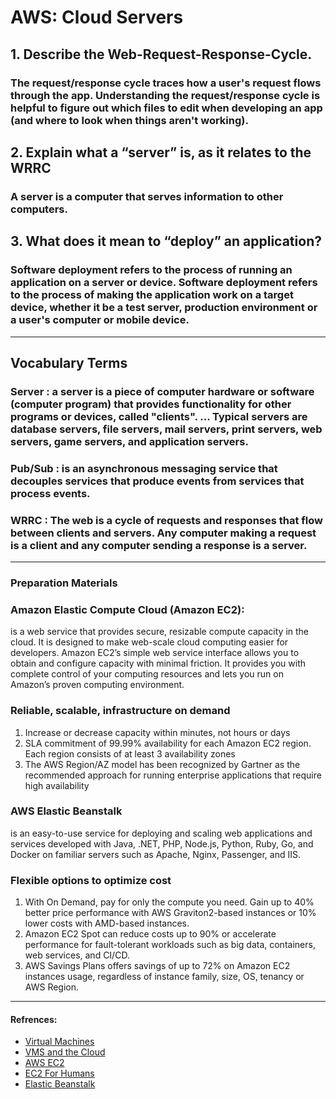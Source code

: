 # AWS: Cloud Servers

## 1. Describe the Web-Request-Response-Cycle.

### The request/response cycle traces how a user's request flows through the app. Understanding the request/response cycle is helpful to figure out which files to edit when developing an app (and where to look when things aren't working).

## 2. Explain what a “server” is, as it relates to the WRRC
### A server is a computer that serves information to other computers. 

## 3. What does it mean to “deploy” an application?
### Software deployment refers to the process of running an application on a server or device. Software deployment refers to the process of making the application work on a target device, whether it be a test server, production environment or a user's computer or mobile device.
***

## Vocabulary Terms
### Server : a server is a piece of computer hardware or software (computer program) that provides functionality for other programs or devices, called "clients". ... Typical servers are database servers, file servers, mail servers, print servers, web servers, game servers, and application servers.

### Pub/Sub : is an asynchronous messaging service that decouples services that produce events from services that process events.


### WRRC : The web is a cycle of requests and responses that flow between clients and servers. Any computer making a request is a client and any computer sending a response is a server.
****
### Preparation Materials

### Amazon Elastic Compute Cloud (Amazon EC2):
 is a web service that provides secure, resizable compute capacity in the cloud. It is designed to make web-scale cloud computing easier for developers. Amazon EC2’s simple web service interface allows you to obtain and configure capacity with minimal friction. It provides you with complete control of your computing resources and lets you run on Amazon’s proven computing environment.

### Reliable, scalable, infrastructure on demand

1. Increase or decrease capacity within minutes, not hours or days
1. SLA commitment of 99.99% availability for each Amazon EC2 region. Each region consists of at least 3 availability zones
1. The AWS Region/AZ model has been recognized by Gartner as the recommended approach for running enterprise applications that require high availability

### AWS Elastic Beanstalk  
is an easy-to-use service for deploying and scaling web applications and services developed with Java, .NET, PHP, Node.js, Python, Ruby, Go, and Docker on familiar servers such as Apache, Nginx, Passenger, and IIS.


### Flexible options to optimize cost
1. With On Demand, pay for only the compute you need. Gain up to 40% better price performance with AWS Graviton2-based instances or 10% lower costs with AMD-based instances.
1. Amazon EC2 Spot can reduce costs up to 90% or accelerate performance for fault-tolerant workloads such as big data, containers, web services, and CI/CD.
1. AWS Savings Plans offers savings of up to 72% on Amazon EC2 instances usage, regardless of instance family, size, OS, tenancy or AWS Region.

***
#### Refrences: 
* [Virtual Machines](https://www.youtube.com/watch?v=yIVXjl4SwVo)
* [VMS and the Cloud](https://www.youtube.com/watch?v=l0DfHUWMjsU)
* [AWS EC2](https://aws.amazon.com/ec2/?ec2-whats-new.sort-by=item.additionalFields.postDateTime&ec2-whats-new.sort-order=desc)
* [EC2 For Humans](https://www.youtube.com/watch?v=lZMkgOMYYIg)
* [Elastic Beanstalk](https://www.youtube.com/watch?v=SrwxAScdyT0)
